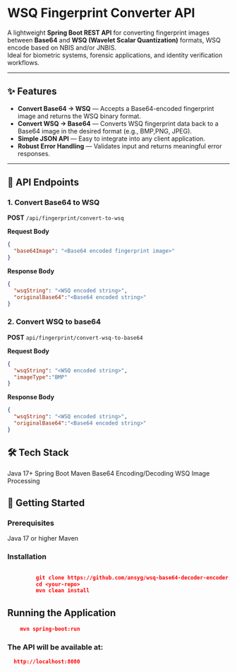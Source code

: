 # WSQ Fingerprint Converter API

A lightweight **Spring Boot REST API** for converting fingerprint images between **Base64** and **WSQ (Wavelet Scalar Quantization)** formats, WSQ encode based on NBIS and/or JNBIS.  
Ideal for biometric systems, forensic applications, and identity verification workflows.

---

## ✨ Features
- **Convert Base64 → WSQ** — Accepts a Base64-encoded fingerprint image and returns the WSQ binary format.
- **Convert WSQ → Base64** — Converts WSQ fingerprint data back to a Base64 image in the desired format (e.g., BMP,PNG, JPEG).
- **Simple JSON API** — Easy to integrate into any client application.
- **Robust Error Handling** — Validates input and returns meaningful error responses.

---

## 📡 API Endpoints

### 1. Convert Base64 to WSQ
**POST** `/api/fingerprint/convert-to-wsq`  

**Request Body**
```json
{
  "base64Image": "<Base64 encoded fingerprint image>"
}

```

**Response Body**
```json
{
  "wsqString": "<WSQ encoded string>",
  "originalBase64":"<Base64 encoded string>"
}


```

### 2. Convert WSQ to base64
**POST** `api/fingerprint/convert-wsq-to-base64`  

**Request Body**
```json
{
  "wsqString": "<WSQ encoded string>",
  "imageType":"BMP"
}

```

**Response Body**
```json
{
  "wsqString": "<WSQ encoded string>",
  "originalBase64":"<Base64 encoded string>"
}

```

## 🛠 Tech Stack
  Java 17+
  Spring Boot
  Maven
  Base64 Encoding/Decoding
  WSQ Image Processing


## 🚀 Getting Started
### Prerequisites
  Java 17 or higher
  Maven

### Installation

   ```json

            git clone https://github.com/ansyg/wsq-base64-decoder-encoder.git
            cd <your-repo>
            mvn clean install

```
## Running the Application
 ```json
     mvn spring-boot:run
```
### The API will be available at:

```json
  http://localhost:8080








